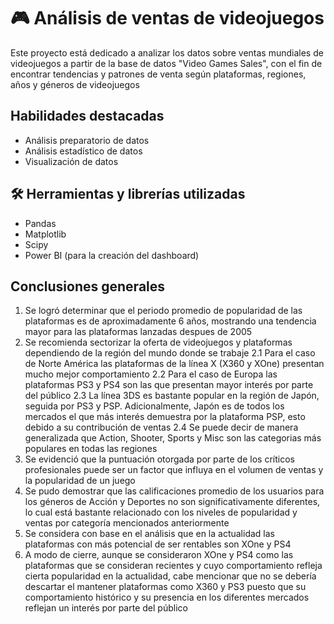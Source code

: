 # 🎮 Análisis de ventas de videojuegos
Este proyecto está dedicado a analizar los datos sobre ventas mundiales de videojuegos a partir de la base de datos "Video Games Sales", con el fin de encontrar tendencias y patrones de venta según plataformas, regiones, años y géneros de videojuegos

## Habilidades destacadas
- Análisis preparatorio de datos
- Análisis estadístico de datos
- Visualización de datos

## 🛠️ Herramientas y librerías utilizadas
- Pandas
- Matplotlib
- Scipy
- Power BI (para la creación del dashboard)

## Conclusiones generales
1. Se logró determinar que el periodo promedio de popularidad de las plataformas es de aproximadamente 6 años, mostrando una tendencia mayor para las plataformas lanzadas despues de 2005
2. Se recomienda sectorizar la oferta de videojuegos y plataformas dependiendo de la región del mundo donde se trabaje
   2.1 Para el caso de Norte América las plataformas de la línea X (X360 y XOne) presentan mucho mejor comportamiento
   2.2 Para el caso de Europa las plataformas PS3 y PS4 son las que presentan mayor interés por parte del público
   2.3 La línea 3DS es bastante popular en la región de Japón, seguida por PS3 y PSP. Adicionalmente, Japón es de todos los mercados el que más interés demuestra por la plataforma PSP, esto debido a su contribución de ventas
   2.4 Se puede decir de manera generalizada que Action, Shooter, Sports y Misc son las categorias más populares en todas las regiones
3. Se evidenció que la puntuación otorgada por parte de los críticos profesionales puede ser un factor que influya en el volumen de ventas y la popularidad de un juego
4. Se pudo demostrar que las calificaciones promedio de los usuarios para los géneros de Acción y Deportes no son significativamente diferentes, lo cual está bastante relacionado con los niveles de popularidad y ventas por categoría mencionados anteriormente
5. Se considera con base en el análisis que en la actualidad las plataformas con más potencial de ser rentables son XOne y PS4
6. A modo de cierre, aunque se consideraron XOne y PS4 como las plataformas que se consideran recientes y cuyo comportamiento refleja cierta popularidad en la actualidad, cabe mencionar que no se debería descartar el mantener plataformas como X360 y PS3 puesto que su comportamiento histórico y su presencia en los diferentes mercados reflejan un interés por parte del público
